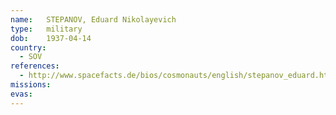 ```yaml
---
name:	STEPANOV, Eduard Nikolayevich 
type:	military
dob:	1937-04-14
country:
  - SOV
references:
  - http://www.spacefacts.de/bios/cosmonauts/english/stepanov_eduard.htm
missions:
evas:
---
```

